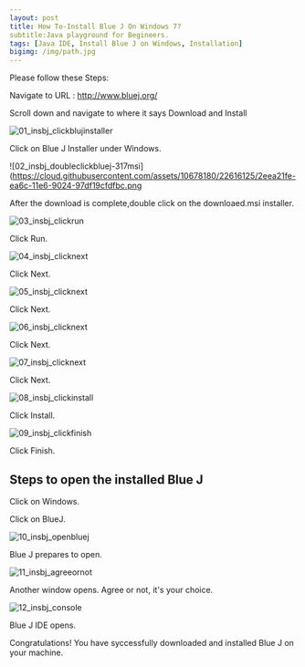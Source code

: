 ```yaml
---
layout: post
title: How To-Install Blue J On Windows 7?
subtitle:Java playground for Begineers.
tags: [Java IDE, Install Blue J on Windows, Installation]
bigimg: /img/path.jpg
---
```


Please follow these Steps:

Navigate to URL : http://www.bluej.org/

Scroll down and navigate to where it says Download and Install

   ![01_insbj_clickblujinstaller](https://cloud.githubusercontent.com/assets/10678180/22616124/2ee9ca4c-ea6c-11e6-80fa-494a32d360d4.png)

Click on Blue J Installer under Windows.

   ![02_insbj_doubleclickbluej-317msi](https://cloud.githubusercontent.com/assets/10678180/22616125/2eea21fe-ea6c-11e6-9024-97df19cfdfbc.png

After the download is complete,double click on the downloaed.msi installer.

   ![03_insbj_clickrun](https://cloud.githubusercontent.com/assets/10678180/22616126/2eea77b2-ea6c-11e6-9781-970810ea04aa.png)

Click Run.

   ![04_insbj_clicknext](https://cloud.githubusercontent.com/assets/10678180/22616127/2eeb606e-ea6c-11e6-8ce2-b160d4bd1f63.png)

Click Next.

![05_insbj_clicknext](https://cloud.githubusercontent.com/assets/10678180/22616128/2eee0a08-ea6c-11e6-90bb-79bbafff92b4.png)

Click Next.

   ![06_insbj_clicknext](https://cloud.githubusercontent.com/assets/10678180/22616129/2ef09476-ea6c-11e6-9670-2b0db0993387.png)

Click Next.

   ![07_insbj_clicknext](https://cloud.githubusercontent.com/assets/10678180/22616134/2f020634-ea6c-11e6-8813-84e0d283129d.png)

Click Next.

   ![08_insbj_clickinstall](https://cloud.githubusercontent.com/assets/10678180/22616130/2efe1254-ea6c-11e6-9bdf-00f20c10e23a.png)

Click Install.

   ![09_insbj_clickfinish](https://cloud.githubusercontent.com/assets/10678180/22616131/2efea4c6-ea6c-11e6-8c78-3a97df907f3b.png)

Click Finish.

## Steps to open the installed Blue J

Click on Windows.

  
Click on BlueJ.

   ![10_insbj_openbluej](https://cloud.githubusercontent.com/assets/10678180/22616132/2eff3936-ea6c-11e6-8aaa-bd8f1d36588b.png)


Blue J prepares to open.

   ![11_insbj_agreeornot](https://cloud.githubusercontent.com/assets/10678180/22616135/2f04f0d8-ea6c-11e6-8662-e6b2efbe294a.png)

Another window opens. Agree or not, it's your choice.

   ![12_insbj_console](https://cloud.githubusercontent.com/assets/10678180/22616133/2f011a8a-ea6c-11e6-9d69-ec9d3f479ba5.png)

Blue J IDE opens.

Congratulations! You have syccessfully downloaded and installed Blue J on your machine. 
